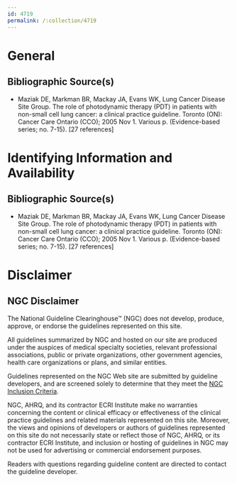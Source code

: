 ```yaml
---
id: 4719
permalink: /:collection/4719
---
```


# General

## Bibliographic Source(s)

- Maziak DE, Markman BR, Mackay JA, Evans WK, Lung Cancer Disease Site Group. The role of photodynamic therapy (PDT) in patients with non-small cell lung cancer: a clinical practice guideline. Toronto (ON): Cancer Care Ontario (CCO); 2005 Nov 1. Various p. (Evidence-based series; no. 7-15). [27 references]

# Identifying Information and Availability

## Bibliographic Source(s)

- Maziak DE, Markman BR, Mackay JA, Evans WK, Lung Cancer Disease Site Group. The role of photodynamic therapy (PDT) in patients with non-small cell lung cancer: a clinical practice guideline. Toronto (ON): Cancer Care Ontario (CCO); 2005 Nov 1. Various p. (Evidence-based series; no. 7-15). [27 references]

# Disclaimer

## NGC Disclaimer

The National Guideline Clearinghouse™ (NGC) does not develop, produce, approve, or endorse the guidelines represented on this site.

All guidelines summarized by NGC and hosted on our site are produced under the auspices of medical specialty societies, relevant professional associations, public or private organizations, other government agencies, health care organizations or plans, and similar entities.

Guidelines represented on the NGC Web site are submitted by guideline developers, and are screened solely to determine that they meet the [NGC Inclusion Criteria](/help-and-about/summaries/inclusion-criteria).

NGC, AHRQ, and its contractor ECRI Institute make no warranties concerning the content or clinical efficacy or effectiveness of the clinical practice guidelines and related materials represented on this site. Moreover, the views and opinions of developers or authors of guidelines represented on this site do not necessarily state or reflect those of NGC, AHRQ, or its contractor ECRI Institute, and inclusion or hosting of guidelines in NGC may not be used for advertising or commercial endorsement purposes.

Readers with questions regarding guideline content are directed to contact the guideline developer.


